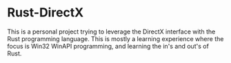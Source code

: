 # Rust-DirectX

This is a personal project trying to leverage the DirectX interface with the Rust programming language. This is mostly a learning experience where the focus is Win32 WinAPI programming, and learning the in's and out's of Rust.
